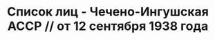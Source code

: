 ---
title: Список лиц - Чечено-Ингушская АССР // от 12 сентября 1938 года
description: РГАСПИ, ф.17, оп.171, дело 418, лист 49
images:
- /disk/pictures/v10/17-171-418-049.jpg
- /disk/pictures/v10/17-171-418-050.jpg
- /disk/pictures/v10/17-171-418-051.jpg
- /disk/pictures/v10/17-171-418-052.jpg
- /disk/pictures/v10/17-171-418-053.jpg
- /disk/pictures/v10/17-171-418-054.jpg
---